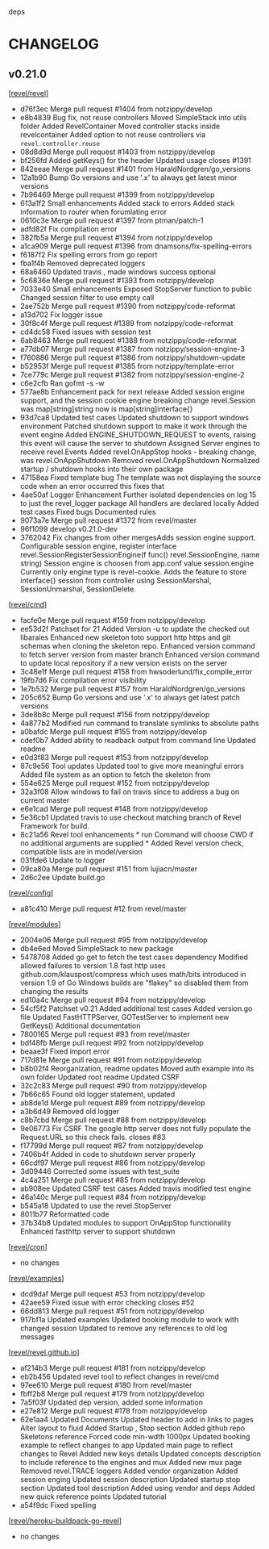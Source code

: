 deps
# CHANGELOG

## v0.21.0

[[revel/revel](https://github.com/revel/revel)]

* d76f3ec Merge pull request #1404 from notzippy/develop
* e8b4839 Bug fix, not reuse controllers Moved SimpleStack into utils folder Added RevelContainer Moved controller stacks inside revelcontainer Added option to not reuse controllers via `revel.controller.reuse`
* 08d8d9d Merge pull request #1403 from notzippy/develop
* bf256fd Added getKeys() for the header Updated usage closes #1391
* 842eeae Merge pull request #1401 from HaraldNordgren/go_versions
* 12a1b90 Bump Go versions and use '.x' to always get latest minor versions
* 7b96469 Merge pull request #1399 from notzippy/develop
* 613a1f2 Small enhancements Added stack to errors Added stack information to router when forumlating error
* 0610c3e Merge pull request #1397 from ptman/patch-1
* adfd82f Fix compilation error
* 382fb5a Merge pull request #1394 from notzippy/develop
* a1ca909 Merge pull request #1396 from dnamsons/fix-spelling-errors
* f6187f2 Fix spelling errors from go report
* fba1f4b Removed deprecated loggers
* 68a6460 Updated travis , made windows success optional
* 5c6836e Merge pull request #1393 from notzippy/develop
* 7033e40 Small enhancements Exposed StopServer function to public Changed session filter to use empty call
* 2ae752b Merge pull request #1390 from notzippy/code-reformat
* a13d702 Fix logger issue
* 30f8c4f Merge pull request #1389 from notzippy/code-reformat
* cd4dc58 Fixed issues with session test
* 6ab8463 Merge pull request #1388 from notzippy/code-reformat
* a77db07 Merge pull request #1387 from notzippy/session-engine-3
* f760886 Merge pull request #1386 from notzippy/shutdown-update
* b52953f Merge pull request #1385 from notzippy/template-error
* 7ce779c Merge pull request #1382 from notzippy/session-engine-2
* c6e2cfb Ran gofmt -s -w
* 577ae8b Enhancement pack for next release Added session engine support, and the session cookie engine breaking change revel.Session was map[string]string now is map[string]interface{}
* 93d7ca8 Updated test cases Updated shutdown to support windows environment Patched shutdown support to make it work through the event engine Added ENGINE_SHUTDOWN_REQUEST to events, raising this event will cause the server to shutdown Assigned Server engines to receive revel.Events Added revel.OnAppStop hooks - breaking change, was revel.OnAppShutdown Removed revel.OnAppShutdown Normalized startup / shutdown hooks into their own package
* 47158ea Fixed template bug The template was not displaying the source code when an error occurred this fixes that
* 4ae50af Logger Enhancement Further isolated dependencies on log 15 to just the revel_logger package All handlers are declared locally Added test cases Fixed bugs Documented rules
* 9073a7e Merge pull request #1372 from revel/master
* 96f1099 develop v0.21.0-dev
* 3762042 Fix changes from other mergesAdds session engine support. Configurable session engine, register interface revel.SessionRegisterSessionEngine(f func() revel.SessionEngine, name string) Session engine is choosen from app.conf value session.engine Currently only engine type is revel-cookie. Adds the feature to store interface{} session from controller using SessionMarshal, SessionUnmarshal, SessionDelete.

[[revel/cmd](https://github.com/revel/cmd)]

* facfe0e Merge pull request #159 from notzippy/develop
* ee53d2f Patchset for 21 Added Version -u to update the checked out libaraies Enhanced new skeleton toto support http https and git schemas when cloning the skeleton repo. Enhanced version command to fetch server version from master branch Enhanced version command to update local repository if a new version exists on the server
* 3c48e1f Merge pull request #158 from hwsoderlund/fix_compile_error
* 19fb7d6 Fix compilation error visibility
* 1e7b532 Merge pull request #157 from HaraldNordgren/go_versions
* 205c652 Bump Go versions and use '.x' to always get latest patch versions
* 3de8b8c Merge pull request #156 from notzippy/develop
* 4a877b2 Modified run command to translate symlinks to absolute paths
* a0bafdc Merge pull request #155 from notzippy/develop
* cdef0b7 Added ability to readback output from command line Updated readme
* e0d3f83 Merge pull request #153 from notzippy/develop
* 87c9e56 Tool updates Updated tool to give more meaningful errors Added file system as an option to fetch the skeleton from
* 554e625 Merge pull request #152 from notzippy/develop
* 32a3f08 Allow windows to fail on travis since to address a bug on current master
* e6e1cad Merge pull request #148 from notzippy/develop
* 5e36cb1 Updated travis to use checkout matching branch of Revel Framework for build.
* 8c21a56 Revel tool enhancements * run Command will choose CWD if no additional arguments are supplied * Added Revel version check, compatible lists are in model/version
* 031fde6 Update to logger
* 09ca80a Merge pull request #151 from lujiacn/master
* 2d6c2ee Update build.go

[[revel/config](https://github.com/revel/config)]

* a81c410 Merge pull request #12 from revel/master

[[revel/modules](https://github.com/revel/modules)]

* 2004e06 Merge pull request #95 from notzippy/develop
* db4e6ed Moved SimpleStack to new package
* 5478708 Added go get to fetch the test cases dependency Modified allowed failures to version 1.8 fast http uses github.com/klauspost/compress which uses math/bits introduced in version 1.9 of Go Windows builds are "flakey" so disabled them from changing the results
* ed10a4c Merge pull request #94 from notzippy/develop
* 54cf5f2 Patchset v0.21 Added additional test cases Added version.go file Updated FastHTTPServer, GOTestServer to implement new GetKeys() Additional documentation
* 7800165 Merge pull request #93 from revel/master
* bdf48fb Merge pull request #92 from notzippy/develop
* beaae3f Fixed import error
* 717d81e Merge pull request #91 from notzippy/develop
* b8b02f4 Reorganization, readme updates Moved auth example into its own folder Updated root readme Updated CSRF
* 32c2c83 Merge pull request #90 from notzippy/develop
* 7b66c65 Found old logger statement, updated
* ab8de1d Merge pull request #89 from notzippy/develop
* a3b6d49 Removed old logger
* c8b7cbd Merge pull request #88 from notzippy/develop
* 9e06773 Fix CSRF The google http server does not fully populate the Request.URL so this check fails. closes #83
* f17799d Merge pull request #87 from notzippy/develop
* 7406b4f Added in code to shutdown server properly
* 66cdf97 Merge pull request #86 from notzippy/develop
* 3d09446 Corrected some issues with test_suite
* 4c4a251 Merge pull request #85 from notzippy/develop
* ab908ee Updated CSRF test cases Added travis modified test engine
* 46a140c Merge pull request #84 from notzippy/develop
* b545a18 Updated to use the revel.StopServer
* 8011b77 Reformatted code
* 37b34b8 Updated modules to support OnAppStop functionality Enhanced fasthttp server to support shutdown

[[revel/cron](https://github.com/revel/cron)]

* no changes

[[revel/examples](https://github.com/revel/examples)]

* dcd9daf Merge pull request #53 from notzippy/develop
* 42aee59 Fixed issue with error checking closes #52
* 66dd813 Merge pull request #51 from notzippy/develop
* 917bf1a Updated examples Updated booking module to work with changed session Updated to remove any references to old log messages

[[revel/revel.github.io](https://github.com/revel/revel.github.io)]

* af214b3 Merge pull request #181 from notzippy/develop
* eb2b456 Updated revel tool to reflect changes in revel/cmd
* 97ee610 Merge pull request #180 from revel/master
* fbff2b8 Merge pull request #179 from notzippy/develop
* 7a5f03f Updated dep version, added some information
* e27e812 Merge pull request #178 from notzippy/develop
* 62e1aa4 Updated Documents Updated header to add in links to pages Alter layout to fluid Added Startup , Stop section Added github repo Skeletons reference Forced code min-wdth 1000px Updated booking example to reflect changes to app Updated main page to reflect changes to Revel Added new keys details Updated concepts description to include reference to the engines and mux Added new mux page Removed revel.TRACE loggers Added vendor organization Added session enging Updated session description Updated startup stop section Updated tool description Added using vendor and deps Added new quick reference points Updated  tutorial
* a54f9dc Fixed spelling

[[revel/heroku-buildpack-go-revel](https://github.com/revel/heroku-buildpack-go-revel)]

* no changes

